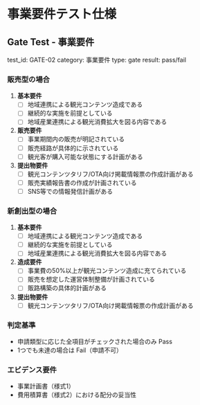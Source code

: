 # 事業要件テスト仕様

## Gate Test - 事業要件

test_id: GATE-02
category: 事業要件
type: gate
result: pass/fail

### 販売型の場合

1. **基本要件**
   - [ ] 地域連携による観光コンテンツ造成である
   - [ ] 継続的な実施を前提としている
   - [ ] 地域産業連携による観光消費拡大を図る内容である

2. **販売要件**
   - [ ] 事業期間内の販売が明記されている
   - [ ] 販売経路が具体的に示されている
   - [ ] 観光客が購入可能な状態にする計画がある

3. **提出物要件**
   - [ ] 観光コンテンツタリフ/OTA向け掲載情報票の作成計画がある
   - [ ] 販売実績報告書の作成が計画されている
   - [ ] SNS等での情報発信計画がある

### 新創出型の場合

1. **基本要件**
   - [ ] 地域連携による観光コンテンツ造成である
   - [ ] 継続的な実施を前提としている
   - [ ] 地域産業連携による観光消費拡大を図る内容である

2. **造成要件**
   - [ ] 事業費の50%以上が観光コンテンツ造成に充てられている
   - [ ] 販売を想定した運営体制整備が計画されている
   - [ ] 販路構築の具体的計画がある

3. **提出物要件**
   - [ ] 観光コンテンツタリフ/OTA向け掲載情報票の作成計画がある

### 判定基準
- 申請類型に応じた全項目がチェックされた場合のみ Pass
- 1つでも未達の場合は Fail（申請不可）

### エビデンス要件
- 事業計画書（様式1）
- 費用積算書（様式2）における配分の妥当性
